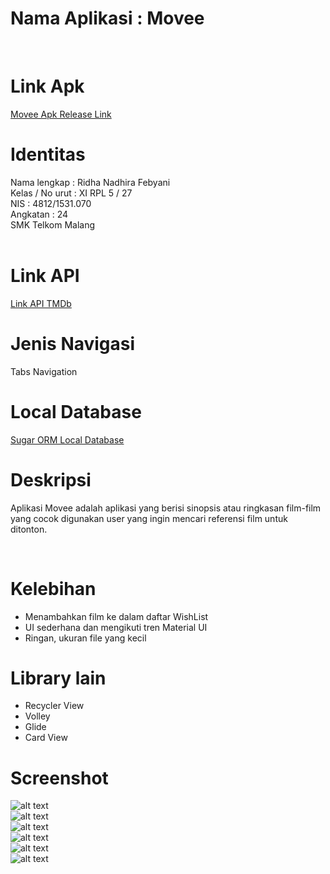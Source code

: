 # Nama Aplikasi : Movee
<br>

# Link Apk
[Movee Apk Release Link](https://drive.google.com/open?id=0By_-UAM3XqlHTWhoNnNHei1hZXM)
<br>

# Identitas <br>
Nama lengkap : Ridha Nadhira Febyani <br>
Kelas / No urut : XI RPL 5 / 27<br>
NIS : 4812/1531.070 <br>
Angkatan : 24 <br>
SMK Telkom Malang <br> <br>

# Link API <br>
[Link API TMDb](https://www.themoviedb.org/documentation/api) <br>

# Jenis Navigasi
Tabs Navigation

# Local Database
[Sugar ORM Local Database](http://satyan.github.io/sugar/) <br>

# Deskripsi
Aplikasi Movee adalah aplikasi yang berisi sinopsis atau ringkasan film-film yang cocok digunakan user yang ingin mencari referensi film untuk ditonton.

<br>

# Kelebihan
+ Menambahkan film ke dalam daftar WishList
+ UI sederhana dan mengikuti tren Material UI
+ Ringan, ukuran file yang kecil

# Library lain
+ Recycler View
+ Volley
+ Glide
+ Card View

# Screenshot
![alt text](https://github.com/ridhanadhirafebyani/ReadEd/blob/master/c.png) <br>
![alt text](https://github.com/ridhanadhirafebyani/ReadEd/blob/master/d.png) <br>
![alt text](https://github.com/ridhanadhirafebyani/ReadEd/blob/master/e.png) <br>
![alt text](https://github.com/ridhanadhirafebyani/ReadEd/blob/master/f.png) <br>
![alt text](https://github.com/ridhanadhirafebyani/ReadEd/blob/master/ff.png) <br>
![alt text](https://github.com/ridhanadhirafebyani/ReadEd/blob/master/g.png) <br>
